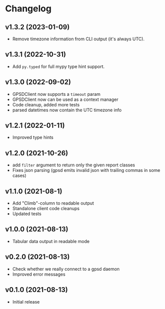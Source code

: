 # Changelog

## v1.3.2 (2023-01-09)

- Remove timezone information from CLI output (it's always UTC).

## v1.3.1 (2022-10-31)

- Add `py.typed` for full mypy type hint support.

## v1.3.0 (2022-09-02)

- GPSDClient now supports a `timeout` param
- GPSDClient now can be used as a context manager
- Code cleanup, added more tests
- parsed datetimes now contain the UTC timezone info

## v1.2.1 (2022-01-11)

- Improved type hints

## v1.2.0 (2021-10-26)

- add `filter` argument to return only the given report classes
- Fixes json parsing (gpsd emits invalid json with trailing commas in some cases)

## v1.1.0 (2021-08-1)

- Add "Climb"-column to readable output
- Standalone client code cleanups
- Updated tests

## v1.0.0 (2021-08-13)

- Tabular data output in readable mode

## v0.2.0 (2021-08-13)

- Check whether we really connect to a gpsd daemon
- Improved error messages

## v0.1.0 (2021-08-13)

- Initial release
